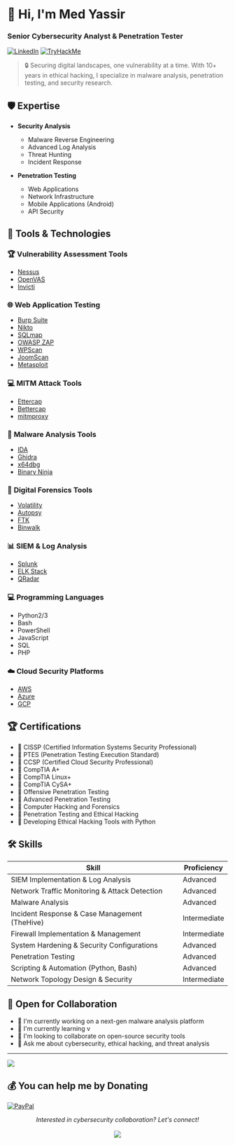 # 👋 Hi, I'm Med Yassir
### Senior Cybersecurity Analyst & Penetration Tester

[![LinkedIn](https://img.shields.io/badge/LinkedIn-0077B5?style=for-the-badge&logo=linkedin&logoColor=white)](https://www.linkedin.com/in/mohamed-yassir-lazrak/)
[![TryHackMe](https://img.shields.io/badge/TryHackMe-1DA1F2?style=for-the-badge&logo=tryhackme&logoColor=white)](https://tryhackme.com/r/p/V1rusNo1r)

> 🔒 Securing digital landscapes, one vulnerability at a time. With 10+ years in ethical hacking, I specialize in malware analysis, penetration testing, and security research.

## 🛡️ Expertise

- **Security Analysis**
  - Malware Reverse Engineering
  - Advanced Log Analysis
  - Threat Hunting
  - Incident Response
  
- **Penetration Testing**
  - Web Applications
  - Network Infrastructure
  - Mobile Applications (Android)
  - API Security

## 🔧 Tools & Technologies

### 🏆 **Vulnerability Assessment Tools**
- [Nessus](https://www.tenable.com/products/nessus)
- [OpenVAS](https://www.openvas.org/)
- [Invicti](https://www.invicti.com/)

### 🌐 **Web Application Testing**
- [Burp Suite](https://portswigger.net/burp)
- [Nikto](https://cirt.net/Nikto2)
- [SQLmap](http://sqlmap.org/)
- [OWASP ZAP](https://www.zaproxy.org/)
- [WPScan](https://wpscan.com/)
- [JoomScan](https://wiki.owasp.org/index.php/Category:OWASP_Joomla_Scan_Project)
- [Metasploit](https://www.metasploit.com/)

### 💻 **MITM Attack Tools**
- [Ettercap](https://www.ettercap-project.org/)
- [Bettercap](https://www.bettercap.org/)
- [mitmproxy](https://mitmproxy.org/)

### 🔬 **Malware Analysis Tools**
- [IDA](https://hex-rays.com/ida-pro/)
- [Ghidra](https://ghidra-sre.org/)
- [x64dbg](https://x64dbg.com/)
- [Binary Ninja](https://binary.ninja/)

### 🔎 **Digital Forensics Tools**
- [Volatility](https://www.volatilityfoundation.org/)
- [Autopsy](https://www.autopsy.com/)
- [FTK](https://accessdata.com/products-services/forensic-toolkit-ftk)
- [Binwalk](https://github.com/ReFirmLabs/binwalk)

### 📊 **SIEM & Log Analysis**
- [Splunk](https://www.splunk.com/)
- [ELK Stack](https://www.elastic.co/elastic-stack)
- [QRadar](https://www.ibm.com/products/qradar-siem)

### 💻 **Programming Languages**
- Python2/3
- Bash
- PowerShell
- JavaScript
- SQL
- PHP

### ☁️ **Cloud Security Platforms**
- [AWS](https://aws.amazon.com/security/)
- [Azure](https://azure.microsoft.com/en-us/solutions/security/)
- [GCP](https://cloud.google.com/security)

## 🏆 Certifications
- 🎯 CISSP (Certified Information Systems Security Professional)
- 🎯 PTES (Penetration Testing Execution Standard)
- 🎯 CCSP (Certified Cloud Security Professional)
- 🎯 CompTIA A+
- 🎯 CompTIA Linux+
- 🎯 CompTIA CySA+
- 🎯 Offensive Penetration Testing
- 🎯 Advanced Penetration Testing
- 🎯 Computer Hacking and Forensics
- 🎯 Penetration Testing and Ethical Hacking
- 🎯 Developing Ethical Hacking Tools with Python

## 🛠️ Skills

| **Skill**                                          | **Proficiency** |
|----------------------------------------------------|-----------------|
| SIEM Implementation & Log Analysis                 | Advanced        |
| Network Traffic Monitoring & Attack Detection      | Advanced        |
| Malware Analysis                                   | Advanced        |
| Incident Response & Case Management (TheHive)      | Intermediate    |
| Firewall Implementation & Management               | Intermediate    |
| System Hardening & Security Configurations         | Advanced        |
| Penetration Testing                                | Advanced        |
| Scripting & Automation (Python, Bash)              | Advanced        |
| Network Topology Design & Security                 | Intermediate    |

## 🤝 Open for Collaboration

- 🔭 I'm currently working on a next-gen malware analysis platform
- 🌱 I'm currently learning v
- 👯 I'm looking to collaborate on open-source security tools
- 💬 Ask me about cybersecurity, ethical hacking, and threat analysis

---
[![](https://visitcount.itsvg.in/api?id=v1rusno1r&label=Profile%20Views&pretty=false)](https://visitcount.itsvg.in)

## 💰 You can help me by Donating
  [![PayPal](https://img.shields.io/badge/Bitcoin-00457C?style=for-the-badge&logo=bitcoin&logoColor=white)](bitcoin:1rjPCgprWLSufqA3Qp4YpgR6aXPdXgPQM)

<p align="center">
  <i>Interested in cybersecurity collaboration? Let's connect!</i>
  <br><br>
  <a href="mailto:lazrak.yasser@gmail.com">
    <img src="https://img.shields.io/badge/Email-D14836?style=for-the-badge&logo=gmail&logoColor=white"/>
  </a>
</p>
